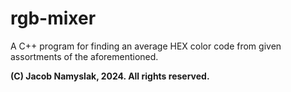 # rgb-mixer

A C++ program for finding an average HEX color code from given assortments of the aforementioned.

**(C) Jacob Namyslak, 2024. All rights reserved.**

